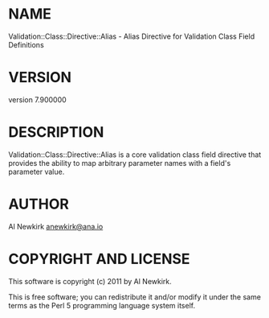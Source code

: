 # NAME

Validation::Class::Directive::Alias - Alias Directive for Validation Class Field Definitions

# VERSION

version 7.900000

# DESCRIPTION

Validation::Class::Directive::Alias is a core validation class field directive
that provides the ability to map arbitrary parameter names with a field's
parameter value.

# AUTHOR

Al Newkirk <anewkirk@ana.io>

# COPYRIGHT AND LICENSE

This software is copyright (c) 2011 by Al Newkirk.

This is free software; you can redistribute it and/or modify it under
the same terms as the Perl 5 programming language system itself.
